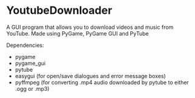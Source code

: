 # YoutubeDownloader
A GUI program that allows you to download videos and music from YouTube. Made using PyGame, PyGame GUI and PyTube

Dependencies:
- pygame
- pygame_gui
- pytube
- easygui (for open/save dialogues and error message boxes)
- pyffmpeg (for converting .mp4 audio downloaded by pytube to either .ogg or .mp3)
